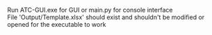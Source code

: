 Run ATC-GUI.exe for GUI or main.py for console interface  
File 'Output/Template.xlsx' should exist and shouldn't be modified or opened for the executable to work  
